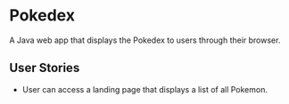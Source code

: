 # Pokedex
A Java web app that displays the Pokedex to users through their browser.

## User Stories
- User can access a landing page that displays a list of all Pokemon.